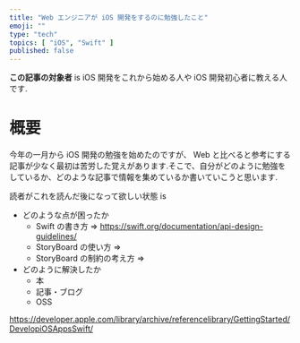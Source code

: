 ```yaml
---
title: "Web エンジニアが iOS 開発をするのに勉強したこと"
emoji: ""
type: "tech"
topics: [ "iOS", "Swift" ]
published: false
---
```


**この記事の対象者** is iOS 開発をこれから始める人や iOS 開発初心者に教える人です.

# 概要
今年の一月から iOS 開発の勉強を始めたのですが、 Web と比べると参考にする記事が少なく最初は苦労した覚えがあります.そこで、自分がどのように勉強をしているか、どのような記事で情報を集めているか書いていこうと思います.

読者がこれを読んだ後になって欲しい状態 is 

- どのような点が困ったか
	- Swift の書き方 => https://swift.org/documentation/api-design-guidelines/
	- StoryBoard の使い方 => 
	- StoryBoard の制約の考え方 => 
- どのように解決したか
	- 本
	- 記事・ブログ
	- OSS

https://developer.apple.com/library/archive/referencelibrary/GettingStarted/DevelopiOSAppsSwift/